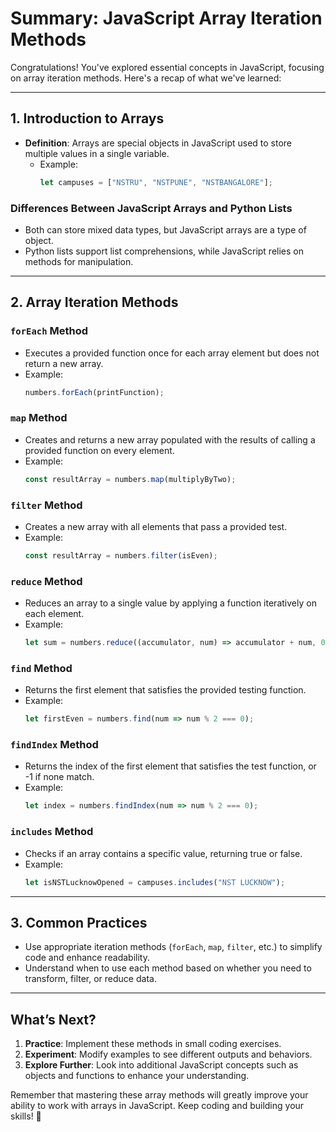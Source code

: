 # Summary: JavaScript Array Iteration Methods

Congratulations! You've explored essential concepts in JavaScript, focusing on array iteration methods. Here's a recap of what we've learned:

---

## 1. **Introduction to Arrays**
- **Definition**: Arrays are special objects in JavaScript used to store multiple values in a single variable.
  - Example:
    ```javascript
    let campuses = ["NSTRU", "NSTPUNE", "NSTBANGALORE"];
    ```

### Differences Between JavaScript Arrays and Python Lists
- Both can store mixed data types, but JavaScript arrays are a type of object.
- Python lists support list comprehensions, while JavaScript relies on methods for manipulation.

---

## 2. **Array Iteration Methods**
### `forEach` Method
- Executes a provided function once for each array element but does not return a new array.
- Example:
  ```javascript
  numbers.forEach(printFunction);
  ```

### `map` Method
- Creates and returns a new array populated with the results of calling a provided function on every element.
- Example:
  ```javascript
  const resultArray = numbers.map(multiplyByTwo);
  ```

### `filter` Method
- Creates a new array with all elements that pass a provided test.
- Example:
  ```javascript
  const resultArray = numbers.filter(isEven);
  ```

### `reduce` Method
- Reduces an array to a single value by applying a function iteratively on each element.
- Example:
  ```javascript
  let sum = numbers.reduce((accumulator, num) => accumulator + num, 0);
  ```

### `find` Method
- Returns the first element that satisfies the provided testing function.
- Example:
  ```javascript
  let firstEven = numbers.find(num => num % 2 === 0);
  ```

### `findIndex` Method
- Returns the index of the first element that satisfies the test function, or -1 if none match.
- Example:
  ```javascript
  let index = numbers.findIndex(num => num % 2 === 0);
  ```

### `includes` Method
- Checks if an array contains a specific value, returning true or false.
- Example:
  ```javascript
  let isNSTLucknowOpened = campuses.includes("NST LUCKNOW");
  ```

---

## 3. **Common Practices**
- Use appropriate iteration methods (`forEach`, `map`, `filter`, etc.) to simplify code and enhance readability.
- Understand when to use each method based on whether you need to transform, filter, or reduce data.

---

## What’s Next?
1. **Practice**: Implement these methods in small coding exercises.
2. **Experiment**: Modify examples to see different outputs and behaviors.
3. **Explore Further**: Look into additional JavaScript concepts such as objects and functions to enhance your understanding.

Remember that mastering these array methods will greatly improve your ability to work with arrays in JavaScript. Keep coding and building your skills! 🚀
